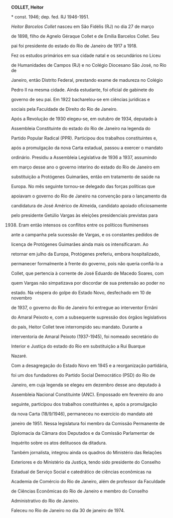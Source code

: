 **COLLET, Heitor**



\* const. 1946; dep. fed. RJ 1946-1951.



*Heitor Barcelos Collet* nasceu em São Fidélis (RJ) no dia 27 de março

de 1898, filho de Agnelo Géraque Collet e de Emília Barcelos Collet. Seu

pai foi presidente do estado do Rio de Janeiro de 1917 a 1918.



Fez os estudos primários em sua cidade natal e os secundários no Liceu

de Humanidades de Campos (RJ) e no Colégio Diocesano São José, no Rio de

Janeiro, então Distrito Federal, prestando exame de madureza no Colégio

Pedro II na mesma cidade. Ainda estudante, foi oficial de gabinete do

governo de seu pai. Em 1922 bacharelou-se em ciências jurídicas e

sociais pela Faculdade de Direito do Rio de Janeiro.



Após a Revolução de 1930 elegeu-se, em outubro de 1934, deputado à

Assembleia Constituinte do estado do Rio de Janeiro na legenda do

Partido Popular Radical (PPR). Participou dos trabalhos constituintes e,

após a promulgação da nova Carta estadual, passou a exercer o mandato

ordinário. Presidiu a Assembleia Legislativa de 1936 a 1937, assumindo

em março desse ano o governo interino do estado do Rio de Janeiro em

substituição a Protógenes Guimarães, então em tratamento de saúde na

Europa. No mês seguinte tornou-se delegado das forças políticas que

apoiavam o governo do Rio de Janeiro na convenção para o lançamento da

candidatura de José Américo de Almeida, candidato apoiado oficiosamente

pelo presidente Getúlio Vargas às eleições presidenciais previstas para

1938. Eram então intensos os conflitos entre os políticos fluminenses

ante a campanha pela sucessão de Vargas, e os constantes pedidos de

licença de Protógenes Guimarães ainda mais os intensificaram. Ao

retornar em julho da Europa, Protógenes preferiu, embora hospitalizado,

permanecer formalmente à frente do governo, pois não queria confiá-lo a

Collet, que pertencia à corrente de José Eduardo de Macedo Soares, com

quem Vargas não simpatizava por discordar de sua pretensão ao poder no

estado. Na véspera do golpe do Estado Novo, desfechado em 10 de novembro

de 1937, o governo do Rio de Janeiro foi entregue ao interventor Ernâni

do Amaral Peixoto e, com a subsequente supressão dos órgãos legislativos

do país, Heitor Collet teve interrompido seu mandato. Durante a

interventoria de Amaral Peixoto (1937-1945), foi nomeado secretário do

Interior e Justiça do estado do Rio em substituição a Rui Buarque

Nazaré.



Com a desagregação do Estado Novo em 1945 e a reorganização partidária,

foi um dos fundadores do Partido Social Democrático (PSD) do Rio de

Janeiro, em cuja legenda se elegeu em dezembro desse ano deputado à

Assembleia Nacional Constituinte (ANC). Empossado em fevereiro do ano

seguinte, participou dos trabalhos constituintes e, após a promulgação

da nova Carta (18/9/1946), permaneceu no exercício do mandato até

janeiro de 1951. Nessa legislatura foi membro da Comissão Permanente de

Diplomacia da Câmara dos Deputados e da Comissão Parlamentar de

Inquérito sobre os atos delituosos da ditadura.



Também jornalista, integrou ainda os quadros do Ministério das Relações

Exteriores e do Ministério da Justiça, tendo sido presidente do Conselho

Estadual de Serviço Social e catedrático de ciências econômicas na

Academia de Comércio do Rio de Janeiro, além de professor da Faculdade

de Ciências Econômicas do Rio de Janeiro e membro do Conselho

Administrativo do Rio de Janeiro.



Faleceu no Rio de Janeiro no dia 30 de janeiro de 1974.



